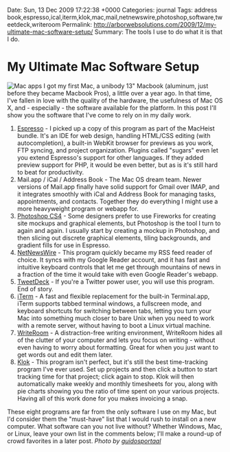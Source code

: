 Date: Sun, 13 Dec 2009 17:22:38 +0000
Categories: journal
Tags: address book,espresso,ical,iterm,klok,mac,mail,netnewswire,photoshop,software,tweetdeck,writeroom
Permalink: http://arborwebsolutions.com/2009/12/my-ultimate-mac-software-setup/
Summary: The tools I use to do what it is that I do.

# My Ultimate Mac Software Setup

<img src="/attachments/macapps.jpg" alt="Mac apps" class="alignleft" /> I got my first Mac, a unibody 13" Macbook (aluminum, just
before they became Macbook Pros), a little over a year ago. In that
time, I've fallen in love with the quality of the hardware, the
usefulness of Mac OS X, and - especially - the software available for
the platform. In this post I'll show you the software that I've come to
rely on in my daily work.

1.  [Espresso][] - I picked up a copy of this program as part of the
    MacHeist bundle. It's an IDE for web design, handling HTML/CSS
    editing (with autocompletion), a built-in WebKit browser for
    previews as you work, FTP syncing, and project organization. Plugins
    called "sugars" even let you extend Espresso's support for other
    languages. If they added preview support for PHP, it would be even
    better, but as is it's still hard to beat for productivity.
2.  Mail.app / iCal / Address Book - The Mac OS dream team. Newer
    versions of Mail.app finally have solid support for Gmail over IMAP,
    and it integrates smoothly with iCal and Address Book for managing
    tasks, appointments, and contacts. Together they do everything I
    might use a more heavyweight program or webapp for.
3.  [Photoshop CS4][] - Some designers prefer to use Fireworks for
    creating site mockups and graphical elements, but Photoshop is the
    tool I turn to again and again. I usually start by creating a mockup
    in Photoshop, and then slicing out discrete graphical elements,
    tiling backgrounds, and gradient fills for use in Espresso.
4.  [NetNewsWire][] - This program quickly became my RSS feed reader of
    choice. It syncs with my Google Reader account, and it has fast and
    intuitive keyboard controls that let me get through mountains of
    news in a fraction of the time it would take with even Google
    Reader's webapp.
5.  [TweetDeck][] - If you're a Twitter power user, you will use this
    program. End of story.
6.  [iTerm][] - A fast and flexible replacement for the built-in
    Terminal.app, iTerm supports tabbed terminal windows, a fullscreen
    mode, and keyboard shortcuts for switching between tabs, letting you
    turn your Mac into something much closer to bare Unix when you need
    to work with a remote server, without having to boot a Linux virtual
    machine.
7.  [WriteRoom][] - A distraction-free writing environment, WriteRoom
    hides all of the clutter of your computer and lets you focus on
    writing - without even having to worry about formatting. Great for
    when you just want to get words out and edit them later.
8.  [Klok][] - This program isn't perfect, but it's still the best
    time-tracking program I've ever used. Set up projects and then click
    a button to start tracking time for that project; click again to
    stop. Klok will then automatically make weekly and monthly
    timesheets for you, along with pie charts showing you the ratio of
    time spent on your various projects. Having all of this work done
    for you makes invoicing a snap.

These eight programs are far from the only software I use on my Mac, but
I'd consider them the "must-have" list that I would rush to install on a
new computer. What software can you not live without? Whether Windows,
Mac, or Linux, leave your own list in the comments below; I'll make a
round-up of crowd favorites in a later post. *Photo by
[guidosportaal][]*

  [Espresso]: http://macrabbit.com/espresso/
  [Photoshop CS4]: http://www.adobe.com/products/photoshop/family/?promoid=BPDEK
  [NetNewsWire]: http://www.newsgator.com/individuals/netnewswire/default.aspx
  [TweetDeck]: http://tweetdeck.com/
  [iTerm]: http://iterm.sourceforge.net/
  [WriteRoom]: http://www.hogbaysoftware.com/products/writeroom
  [Klok]: http://klok.mcgraphix.com/klok/index.htm
  [guidosportaal]: http://www.flickr.com/photos/guidosportaal/
